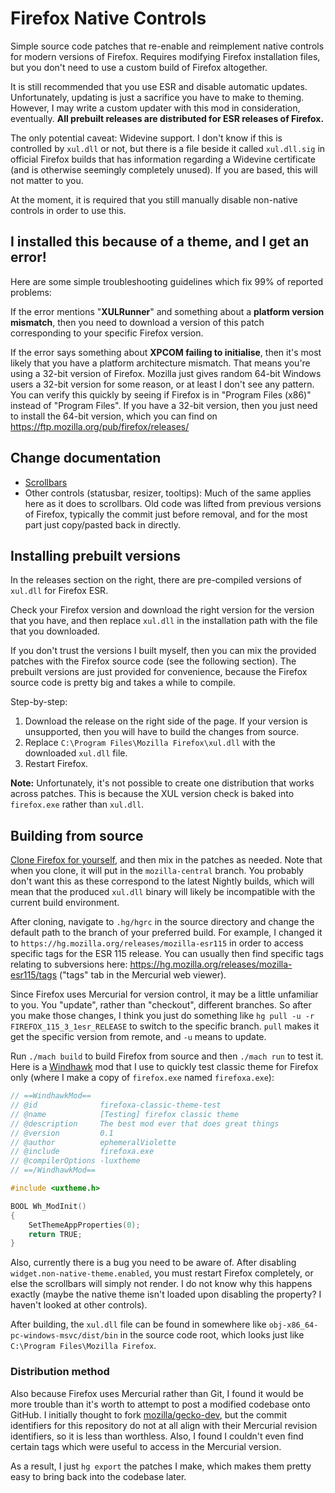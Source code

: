 # Firefox Native Controls

Simple source code patches that re-enable and reimplement native controls for modern versions of Firefox. Requires modifying Firefox installation files, but you don't need to use a custom build of Firefox altogether.

It is still recommended that you use ESR and disable automatic updates. Unfortunately, updating is just a sacrifice you have to make to theming. However, I may write a custom updater with this mod in consideration, eventually. **All prebuilt releases are distributed for ESR releases of Firefox.**

The only potential caveat: Widevine support. I don't know if this is controlled by `xul.dll` or not, but there is a file beside it called `xul.dll.sig` in official Firefox builds that has information regarding a Widevine certificate (and is otherwise seemingly completely unused). If you are based, this will not matter to you.

At the moment, it is required that you still manually disable non-native controls in order to use this.

## I installed this because of a theme, and I get an error!

Here are some simple troubleshooting guidelines which fix 99% of reported problems:

If the error mentions "**XULRunner**" and something about a **platform version mismatch**, then you need to download a version of this patch corresponding to your specific Firefox version.

If the error says something about **XPCOM failing to initialise**, then it's most likely that you have a platform architecture mismatch. That means you're using a 32-bit version of Firefox. Mozilla just gives random 64-bit Windows users a 32-bit version for some reason, or at least I don't see any pattern. You can verify this quickly by seeing if Firefox is in "Program Files (x86)" instead of "Program Files". If you have a 32-bit version, then you just need to install the 64-bit version, which you can find on https://ftp.mozilla.org/pub/firefox/releases/

## Change documentation

- [Scrollbars](docs/scrollbars.md)
- Other controls (statusbar, resizer, tooltips): Much of the same applies here as it does to scrollbars. Old code was lifted from previous versions of Firefox, typically the commit just before removal, and for the most part just copy/pasted back in directly.

## Installing prebuilt versions

In the releases section on the right, there are pre-compiled versions of `xul.dll` for Firefox ESR.

Check your Firefox version and download the right version for the version that you have, and then replace `xul.dll` in the installation path with the file that you downloaded.

If you don't trust the versions I built myself, then you can mix the provided patches with the Firefox source code (see the following section). The prebuilt versions are just provided for convenience, because the Firefox source code is pretty big and takes a while to compile.

Step-by-step:

1. Download the release on the right side of the page. If your version is unsupported, then you will have to build the changes from source.
2. Replace `C:\Program Files\Mozilla Firefox\xul.dll` with the downloaded `xul.dll` file.
3. Restart Firefox.

**Note:** Unfortunately, it's not possible to create one distribution that works across patches. This is because the XUL version check is baked into `firefox.exe` rather than `xul.dll`.

## Building from source

[Clone Firefox for yourself](https://firefox-source-docs.mozilla.org/setup/index.html), and then mix in the patches as needed. Note that when you clone, it will put in the `mozilla-central` branch. You probably don't want this as these correspond to the latest Nightly builds, which will mean that the produced `xul.dll` binary will likely be incompatible with the current build environment.

After cloning, navigate to `.hg/hgrc` in the source directory and change the default path to the branch of your preferred build. For example, I changed it to `https://hg.mozilla.org/releases/mozilla-esr115` in order to access specific tags for the ESR 115 release. You can usually then find specific tags relating to subversions here: https://hg.mozilla.org/releases/mozilla-esr115/tags ("tags" tab in the Mercurial web viewer).

Since Firefox uses Mercurial for version control, it may be a little unfamiliar to you. You "update", rather than "checkout", different branches. So after you make those changes, I think you just do something like `hg pull -u -r FIREFOX_115_3_1esr_RELEASE` to switch to the specific branch. `pull` makes it get the specific version from remote, and `-u` means to update.

Run `./mach build` to build Firefox from source and then `./mach run` to test it. Here is a [Windhawk](//windhawk.net) mod that I use to quickly test classic theme for Firefox only (where I make a copy of `firefox.exe` named `firefoxa.exe`):

```cpp
// ==WindhawkMod==
// @id              firefoxa-classic-theme-test
// @name            [Testing] firefox classic theme
// @description     The best mod ever that does great things
// @version         0.1
// @author          ephemeralViolette
// @include         firefoxa.exe
// @compilerOptions -luxtheme
// ==/WindhawkMod==

#include <uxtheme.h>

BOOL Wh_ModInit()
{
    SetThemeAppProperties(0);
    return TRUE;
}
```

Also, currently there is a bug you need to be aware of. After disabling `widget.non-native-theme.enabled`, you must restart Firefox completely, or else the scrollbars will simply not render. I do not know why this happens exactly (maybe the native theme isn't loaded upon disabling the property? I haven't looked at other controls).

After building, the `xul.dll` file can be found in somewhere like `obj-x86_64-pc-windows-msvc/dist/bin` in the source code root, which looks just like `C:\Program Files\Mozilla Firefox`.

### Distribution method

Also because Firefox uses Mercurial rather than Git, I found it would be more trouble than it's worth to attempt to post a modified codebase onto GitHub. I initially thought to fork [mozilla/gecko-dev](//github.com/mozilla/gecko-dev), but the commit identifiers for this repository do not at all align with their Mercurial revision identifiers, so it is less than worthless. Also, I found I couldn't even find certain tags which were useful to access in the Mercurial version.

As a result, I just `hg export` the patches I make, which makes them pretty easy to bring back into the codebase later.
